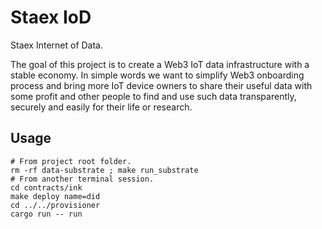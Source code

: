 # Staex IoD

Staex Internet of Data.

The goal of this project is to create a Web3 IoT data infrastructure with a stable economy. In simple words we want to simplify Web3 onboarding process and bring more IoT device owners to share their useful data with some profit and other people to find and use such data transparently, securely and easily for their life or research.

## Usage

```shell
# From project root folder.
rm -rf data-substrate ; make run_substrate
# From another terminal session.
cd contracts/ink
make deploy name=did
cd ../../provisioner
cargo run -- run
```
